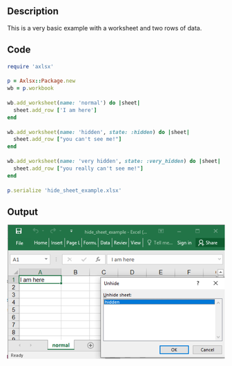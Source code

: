 ## Description

This is a very basic example with a worksheet and two rows of data.

## Code

```ruby
require 'axlsx'

p = Axlsx::Package.new
wb = p.workbook

wb.add_worksheet(name: 'normal') do |sheet|
  sheet.add_row ['I am here']
end

wb.add_worksheet(name: 'hidden', state: :hidden) do |sheet|
  sheet.add_row ["you can't see me!"]
end

wb.add_worksheet(name: 'very hidden', state: :very_hidden) do |sheet|
  sheet.add_row ["you really can't see me!"]
end

p.serialize 'hide_sheet_example.xlsx'
```

## Output

![Output](images/hide_sheet_example.png "Output")
